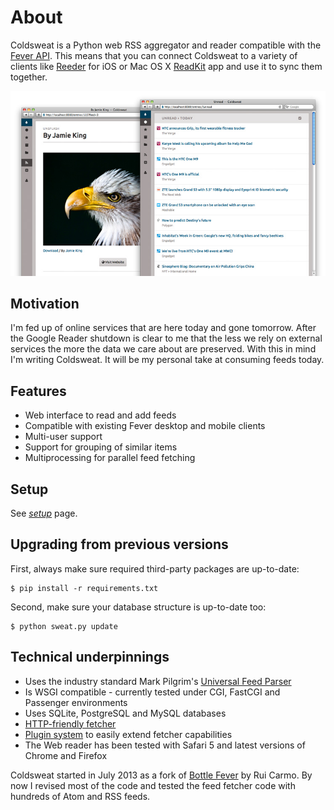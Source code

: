# About

Coldsweat is a Python web RSS aggregator and reader compatible with the [Fever API][f]. This means that you can connect Coldsweat to a variety of clients like [Reeder][r] for iOS or Mac OS X [ReadKit][rk] app and use it to sync them together.

![Screenshot](screenshots/coldsweat-0.9.5.jpg)

## Motivation

I'm fed up of online services that are here today and gone tomorrow. After the Google Reader shutdown is clear to me that the less we rely on external services the more the data we care about are preserved. With this in mind I'm writing Coldsweat. It will be my personal take at consuming feeds today.

## Features

* Web interface to read and add feeds
* Compatible with existing Fever desktop and mobile clients
* Multi-user support
* Support for grouping of similar items
* Multiprocessing for parallel feed fetching

## Setup

See _[setup]_ page.

## Upgrading from previous versions

First, always make sure required third-party packages are up-to-date:

    $ pip install -r requirements.txt

Second, make sure your database structure is up-to-date too: 

    $ python sweat.py update


## Technical underpinnings

* Uses the industry standard Mark Pilgrim's [Universal Feed Parser][fp]
* Is WSGI compatible - currently tested under CGI, FastCGI and Passenger environments
* Uses SQLite, PostgreSQL and MySQL databases
* [HTTP-friendly fetcher][ff]
* [Plugin system][plugin] to easily extend fetcher capabilities
* The Web reader has been tested with Safari 5 and latest versions of Chrome and Firefox

Coldsweat started in July 2013 as a fork of [Bottle Fever][b] by Rui Carmo. By now I revised most of the code and tested the feed fetcher code with hundreds of Atom and RSS feeds.



[fp]: https://pypi.python.org/pypi/feedparser/
[f]: http://www.feedafever.com/
[s]: https://github.com/passiomatic/coldsweat
[b]: https://github.com/rcarmo/bottle-fever
[rk]: http://readkitapp.com/
[r]: http://reederapp.com/
[ff]: https://github.com/passiomatic/coldsweat/wiki/Fetcher-features
[setup]: https://github.com/passiomatic/coldsweat/wiki/Setup
[i37]: https://github.com/passiomatic/coldsweat/issues/37
[i3]: https://github.com/passiomatic/coldsweat/issues/3
[plugin]: https://github.com/passiomatic/coldsweat/wiki/Fetcher-Plugin-Interface